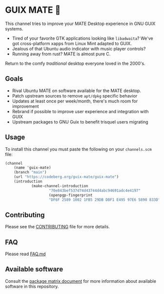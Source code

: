 # GUIX MATE 🧉

This channel tries to improve your MATE Desktop experience in GNU GUIX systems.

- Tired of your favorite GTK applications looking like `libadwaita`? We've got
  cross-platform xapps from Linux Mint adapted to GUIX.
- Jealous of that Ubuntu audio indicator with music player controls?
- Running away from rust? MATE is almost pure C.

Return to the comfy _traditional_ desktop everyone loved in the 2000's.

## Goals

- Rival Ubuntu MATE on software available for the MATE desktop.
- Patch upstream sources to remove `apt/dpkg` specific behavior
- Updates at least once per week/month, there's much room for improvement
- Rebrand if possible to improve user experience and integration with GUIX
- Upstream packages to GNU Guix to benefit trisquel users migrating

## Usage

To install this channel you must paste the following on your `channels.scm`
file:

```scheme
(channel
    (name 'guix-mate)
    (branch "main")
    (url "https://codeberg.org/guix-mate/guix-mate")
    (introduction
            (make-channel-introduction
                    "70e843bef537d74d43744d4abc94691adc4e4197"
                    (openpgp-fingerprint
                    "DF6F 2589 1002 1FB5 29DB DBF1 E495 97E6 5890 833D"))))
```

## Contributing

Please see the [CONTRIBUTING](CONTRIBUTING.md) file for more details.

## FAQ

Please read [FAQ.md](FAQ.md)

## Available software

Consult the [package matrix document](PACKAGE_MATRIX.md) for more information
about available software in this repository.
